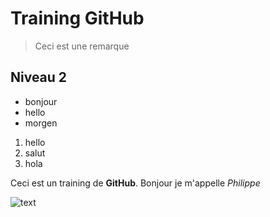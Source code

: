 # Training GitHub

> Ceci est une remarque

## Niveau 2

- bonjour
- hello
- morgen

1. hello
2. salut
3. hola

Ceci est un training de **GitHub**. Bonjour je m'appelle *Philippe*

![text](http://philippe/hello.jpg)







